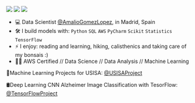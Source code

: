 [<img src="https://img.shields.io/badge/youtube-%230077B5.svg?&style=for-the-badge&logo=youtube&logoColor=white&color=FF0000" />](https://www.youtube.com/@DataSciencewithAmalio)
[<img src="https://img.shields.io/badge/linkedin-%230077B5.svg?&style=for-the-badge&logo=linkedin&logoColor=white" />](https://www.linkedin.com/in/amaliogomezlopez/)
[<img src="https://img.shields.io/badge/Kaggle-20BEFF?style=for-the-badge&logo=Kaggle&logoColor=white" />](https://www.kaggle.com/amaliogomez)




- :computer: Data Scientist [@AmalioGomezLopez](https://www.amaliogomezlopez.com/), in Madrid, Spain
- :hammer_and_wrench: I build models with: `Python` `SQL` `AWS` `PyCharm` `Scikit` `Statistics` `TensorFlow`  
- ⚡ I enjoy: reading and learning, hiking, calisthenics and taking care of my bonsais :) 
- :student: AWS Certified // Data Science // Data Analysis // Machine Learning

🚀Machine Learning Projects for USISA:
[@USISAProject](https://github.com/amaliogomezlopez/USISA-Project)

🛢️Deep Learning CNN Alzheimer Image Classification with TesorFlow:
[@TensorFlowProject](https://github.com/amaliogomezlopez/ALZHEIMER-IMAGE-CLASSIFICATION-TENSORFLOW)
